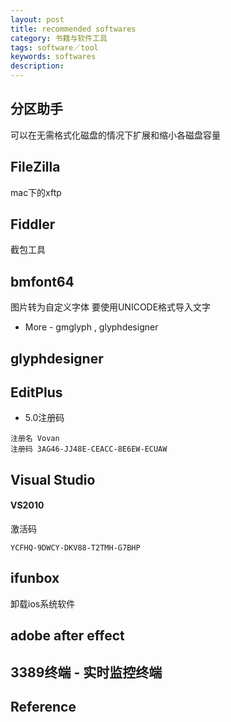 ```yaml
---
layout: post
title: recommended softwares
category: 书籍与软件工具
tags: software／tool
keywords: softwares
description: 
---
```


## 分区助手

可以在无需格式化磁盘的情况下扩展和缩小各磁盘容量

## FileZilla

mac下的xftp

## Fiddler

截包工具


## bmfont64

图片转为自定义字体 要使用UNICODE格式导入文字

* More - gmglyph , glyphdesigner

## glyphdesigner

## EditPlus

* 5.0注册码

```
注册名 Vovan
注册码 3AG46-JJ48E-CEACC-8E6EW-ECUAW
```

## Visual Studio

#### VS2010

激活码
```
YCFHQ-9DWCY-DKV88-T2TMH-G7BHP
```

## ifunbox

卸载ios系统软件


## adobe after effect

## 3389终端 - 实时监控终端

## Reference
